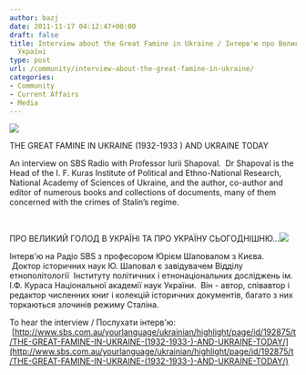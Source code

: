 ```yaml
---
author: bazj
date: 2011-11-17 04:12:47+00:00
draft: false
title: Interview about the Great Famine in Ukraine / Інтерв'ю про Великий Голод в
  Україні
type: post
url: /community/interview-about-the-great-famine-in-ukraine/
categories:
- Community
- Current Affairs
- Media
---
```


[![](http://www.ozeukes.com/wp-content/uploads/2011/11/150px-Sbs_radio.jpg)
](http://www.ozeukes.com/wp-content/uploads/2011/11/150px-Sbs_radio.jpg)

THE GREAT FAMINE IN UKRAINE (1932-1933 ) AND UKRAINE TODAY

An interview on SBS Radio with Professor Iurii Shapoval.  Dr Shapoval is the Head of the I. F. Kuras Institute of Political and Ethno-National Research, National Academy of Sciences of Ukraine, and the author, co-author and editor of numerous books and collections of documents, many of them concerned with the crimes of Stalin’s regime.    

 

ПРО ВЕЛИКИЙ ГОЛОД В УКРАЇНІ ТА ПРО УКРАЇНУ СЬОГОДНІШНЮ...[![](http://www.ozeukes.com/wp-content/uploads/2011/11/Yurie-Shapoval.jpg)
](http://www.ozeukes.com/wp-content/uploads/2011/11/Yurie-Shapoval.jpg)

Інтерв'ю на Радіо SBS з професором Юрієм Шаповалом з Києва.  Доктор історичних наук Ю. Шаповал є завідувачем Відділу етнополітології  Інституту політичних і етнонаціональних досліджень ім. І.Ф. Кураса Національної академії наук України.  Він - автор, співавтор і редактор численних книг і колекцій історичних документів, багато з них торкаються злочинів режиму Сталіна.



To hear the interview / Послухати інтерв'ю:   [http://www.sbs.com.au/yourlanguage/ukrainian/highlight/page/id/192875/t/THE-GREAT-FAMINE-IN-UKRAINE-(1932-1933-)-AND-UKRAINE-TODAY/](http://www.sbs.com.au/yourlanguage/ukrainian/highlight/page/id/192875/t/THE-GREAT-FAMINE-IN-UKRAINE-(1932-1933-)-AND-UKRAINE-TODAY/)
